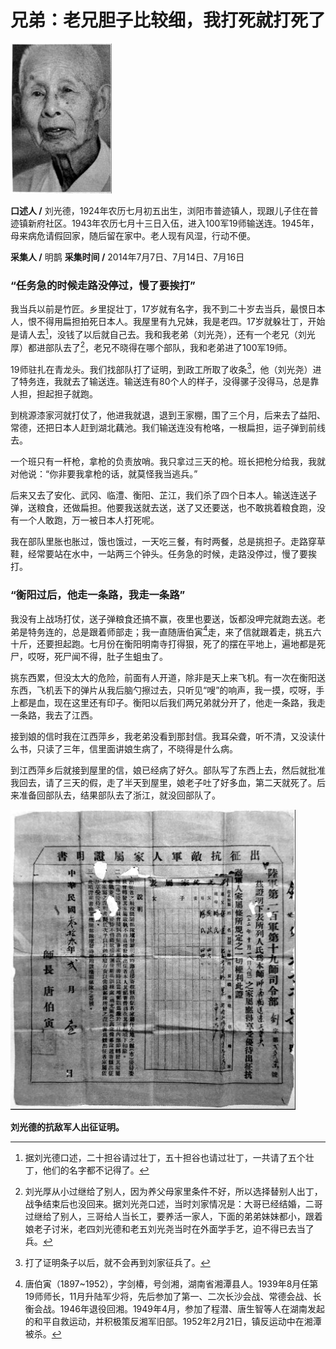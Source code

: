 # 兄弟：老兄胆子比较细，我打死就打死了

![刘光德](./../../assets/nobody95.JPG)

**口述人 /** 刘光德，1924年农历七月初五出生，浏阳市普迹镇人，现跟儿子住在普迹镇新府社区。1943年农历七月十三日入伍，进入100军19师输送连。1945年，母来病危请假回家，随后留在家中。老人现有风湿，行动不便。

**采集人 /** 明鹊 **采集时间 /** 2014年7月7日、7月14日、7月16日

### “任务急的时候走路没停过，慢了要挨打”

我当兵以前是竹匠。乡里捉壮丁，17岁就有名字，我不到二十岁去当兵，最恨日本人，恨不得用扁担拍死日本人。我屋里有九兄妹，我是老四。17岁就躲壮丁，开始是请人去[^1]，没钱了以后就自己去。我和我老弟（刘光尧），还有一个老兄（刘光厚）都进部队去了[^2]，老兄不晓得在哪个部队，我和老弟进了100军19师。

19师驻扎在青龙头。我们找部队打了证明，到政工所取了收条[^3]，他（刘光尧）进了特务连，我就去了输送连。输送连有80个人的样子，没得骡子没得马，总是靠人担，担起担子就跑。

到桃源漆家河就打仗了，他进我就退，退到王家棚，围了三个月，后来去了益阳、常德，还把日本人赶到湖北藕池。我们输送连没有枪咯，一根扁担，运子弹到前线去。

一个班只有一杆枪，拿枪的负责放哨。我只拿过三天的枪。班长把枪分给我，我就对他说：“你非要我拿枪的话，就莫怪我当逃兵。”

后来又去了安化、武冈、临澧、衡阳、芷江，我们杀了四个日本人。输送连送子弹，送粮食，还做扁担。他要我送就去送，送了又还要送，也不敢挑着粮食跑，没有一个人敢跑，万一被日本人打死呢。

我在部队里胀也胀过，饿也饿过，一天吃三餐，有时两餐，总是挑担子。走路穿草鞋，经常要站在水中，一站两三个钟头。任务急的时候，走路没停过，慢了要挨打。

### “衡阳过后，他走一条路，我走一条路”

我没有上战场打仗，送子弹粮食还搞不赢，夜里也要送，饭都没呷完就跑去送。老弟是特务连的，总是跟着师部走；我一直随唐伯寅[^4]走，来了信就跟着走，挑五六十斤，还要担起跑。七月份在衡阳明南寺打得狠，死了的摆在平地上，遍地都是死尸，哎呀，死尸闻不得，肚子生蛆虫了。

挑东西累，但没太大的危险，前面有人开道，除非是天上来飞机。有一次在衡阳送东西，飞机丢下的弹片从我后脑勺擦过去，只听见“嗖”的响声，我一摸，哎呀，手上都是血，现在这里还有印子。衡阳以后我们两兄弟就分开了，他走一条路，我走一条路，我去了江西。

接到娘的信时我在江西萍乡，我老弟没看到那封信。我耳朵聋，听不清，又没读什么书，只读了三年，信里面讲娘生病了，不晓得是什么病。

到江西萍乡后就接到屋里的信，娘已经病了好久。部队写了东西上去，然后就批准我回去，请了三天的假，走了半天到屋里，娘老子吐了好多血，第二天就死了。后来准备回部队去，结果部队去了浙江，就没回部队了。

![刘光德的抗敌军人出征证明。](./../../assets/nobody97.JPG)

**刘光德的抗敌军人出征证明。**

[^1]: 据刘光德口述，二十担谷请过壮丁，五十担谷也请过壮丁，一共请了五个壮丁，他们的名字都不记得了。

[^2]: 刘光厚从小过继给了别人，因为养父母家里条件不好，所以选择替别人出丁，战争结束后也没回来。据刘光尧口述，当时刘家情况是：大哥已经结婚，二哥过继给了别人，三哥给人当长工，要养活一家人，下面的弟弟妹妹都小，跟着娘老子讨米，老四刘光德和老五刘光尧当时在外面学手艺，迫不得已去当了兵。

[^3]: 打了证明条子以后，就不会再到刘家征兵了。

[^4]: 唐伯寅（1897~1952），字剑椿，号剑湘，湖南省湘潭县人。1939年8月任第19师师长，11月升陆军少将，先后参加了第一、二次长沙会战、常德会战、长衡会战。1946年退役回湘。1949年4月，参加了程潜、唐生智等人在湖南发起的和平自救运动，并积极策反湘军旧部。1952年2月21日，镇反运动中在湘潭被杀。